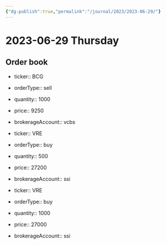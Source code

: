```yaml
---
{"dg-publish":true,"permalink":"/journal/2023/2023-06-29/"}
---
```


# 2023-06-29 Thursday

## Order book

- ticker:: BCG
- orderType:: sell
- quantity:: 1000
- price:: 9250
- brokerageAccount:: vcbs

- ticker:: VRE
- orderType:: buy
- quantity:: 500
- price:: 27200
- brokerageAccount:: ssi

- ticker:: VRE
- orderType:: buy
- quantity:: 1000
- price:: 27000
- brokerageAccount:: ssi
